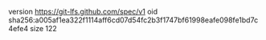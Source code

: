 version https://git-lfs.github.com/spec/v1
oid sha256:a005af1ea322f1114aff6cd07d54fc2b3f1747bf61998eafe098fe1bd7c4efe4
size 122

